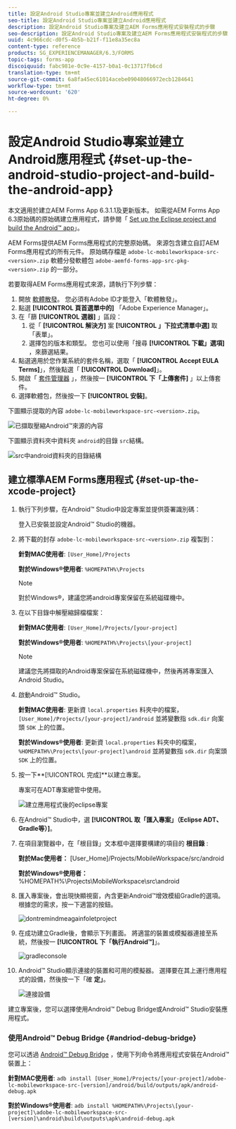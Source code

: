 ```yaml
---
title: 設定Android Studio專案並建立Android應用程式
seo-title: 設定Android Studio專案並建立Android應用程式
description: 設定Android Studio專案及建立AEM Forms應用程式安裝程式的步驟
seo-description: 設定Android Studio專案及建立AEM Forms應用程式安裝程式的步驟
uuid: 4c966cdc-d0f5-4b5b-b21f-f11e8a35ec8a
content-type: reference
products: SG_EXPERIENCEMANAGER/6.3/FORMS
topic-tags: forms-app
discoiquuid: fabc981e-0c9e-4157-b0a1-0c13717fb6cd
translation-type: tm+mt
source-git-commit: 6a8fa45ec61014acebe09048066972ecb1284641
workflow-type: tm+mt
source-wordcount: '620'
ht-degree: 0%

---
```



# 設定Android Studio專案並建立Android應用程式 {#set-up-the-android-studio-project-and-build-the-android-app}

本文適用於建立AEM Forms App 6.3.1.1及更新版本。 如需從AEM Forms App 6.3原始碼的原始碼建立應用程式，請參閱「 [Set up the Eclipse project and build the Android™ app](/help/forms/using/setup-eclipse-project-build-installer.md)」。

AEM Forms提供AEM Forms應用程式的完整原始碼。 來源包含建立自訂AEM Forms應用程式的所有元件。 原始碼存檔是 `adobe-lc-mobileworkspace-src-<version>.zip` 軟體分發軟體包 `adobe-aemfd-forms-app-src-pkg-<version>.zip` 的一部分。

若要取得AEM Forms應用程式來源，請執行下列步驟：

1. 開放 [軟體散發](https://experience.adobe.com/downloads)。 您必須有Adobe ID才能登入「軟體散發」。
1. 點選 **[!UICONTROL 頁首選單中的]** 「Adobe Experience Manager」。
1. 在「篩 **[!UICONTROL 選器]** 」區段：
   1. 從「 **[!UICONTROL 解決方]** 案 **[!UICONTROL 」下拉式清單中選]** 取「表單」。
   2. 選擇包的版本和類型。 您也可以使用「搜尋 **[!UICONTROL 下載」選項]** ，來篩選結果。
1. 點選適用於您作業系統的套件名稱，選取「 **[!UICONTROL Accept EULA Terms]**」，然後點選「 **[!UICONTROL Download]**」。
1. 開啟「 [套件管理器](https://docs.adobe.com/content/help/en/experience-manager-65/administering/contentmanagement/package-manager.html) 」，然後按一 **[!UICONTROL 下「上傳套件]** 」以上傳套件。
1. 選擇軟體包，然後按一下 **[!UICONTROL 安裝]**。

下圖顯示提取的內容 `adobe-lc-mobileworkspace-src-<version>.zip`。

![已擷取壓縮Android™來源的內容](assets/mws-content-1.png)

下圖顯示資料夾中資料夾 `android`的目錄 `src`結構。

![src中android資料夾的目錄結構](assets/android-folder.png)

## 建立標準AEM Forms應用程式 {#set-up-the-xcode-project}

1. 執行下列步驟，在Android™ Studio中設定專案並提供簽署識別碼：

   登入已安裝並設定Android™ Studio的機器。

1. 將下載的封存 `adobe-lc-mobileworkspace-src-<version>.zip` 複製到：

   **針對MAC使用者**: `[User_Home]/Projects`

   **對於Windows®使用者**: `%HOMEPATH%\Projects`

   >[!NOTE]
   >
   >對於Windows®，建議您將android專案保留在系統磁碟機中。

1. 在以下目錄中解壓縮歸檔檔案：

   **針對MAC使用者**: `[User_Home]/Projects/[your-project]`

   **對於Windows®使用者**: `%HOMEPATH%\Projects\[your-project]`

   >[!NOTE]
   >
   >建議您先將擷取的Android專案保留在系統磁碟機中，然後再將專案匯入Android Studio。

1. 啟動Android™ Studio。

   **針對MAC使用者**: 更新資 `local.properties` 料夾中的檔案， `[User_Home]/Projects/[your-project]/android` 並將變數指 `sdk.dir` 向案頭 `SDK` 上的位置。

   **對於Windows®使用者**: 更新資 `local.properties` 料夾中的檔案， `%HOMEPATH%\Projects\[your-project]\android` 並將變數指 `sdk.dir` 向案頭 `SDK` 上的位置。

1. 按一下**[!UICONTROL 完成]**以建立專案。

   專案可在ADT專案總管中使用。

   ![建立應用程式後的eclipse專案](assets/eclipsebuildmws.png)

1. 在Android™ Studio中，選 **[!UICONTROL 取「匯入專案」（Eclipse ADT、Gradle等）]**。
1. 在項目瀏覽器中，在「根目錄」文本框中選擇要構建的項目的 **根目錄** :

   **對於Mac使用者：** [User_Home]/Projects/MobileWorkspace/src/android

   **對於Windows®使用者：** %HOMEPATH%\Projects\MobileWorkspace\src\android

1. 匯入專案後，會出現快顯視窗，內含更新Android™增效模組Gradle的選項。 根據您的需求，按一下適當的按鈕。

   ![dontremindmeagainfoletproject](assets/dontremindmeagainforthisproject.png)

1. 在成功建立Gradle後，會顯示下列畫面。 將適當的裝置或模擬器連接至系統，然後按一 **[!UICONTROL 下「執行Android™]**」。

   ![gradleconsole](assets/gradleconsole.png)

1. Android™ Studio顯示連接的裝置和可用的模擬器。 選擇要在其上運行應用程式的設備，然後按一下「確 **定」**。

   ![連接設備](assets/connecteddevice.png)

建立專案後，您可以選擇使用Android™ Debug Bridge或Android™ Studio安裝應用程式。

### 使用Android™ Debug Bridge {#andriod-debug-bridge}

您可以透過 [Android™ Debug Bridge](https://developer.android.com/tools/help/adb.html) ，使用下列命令將應用程式安裝在Android™裝置上：

**針對MAC使用者**: `adb install [User_Home]/Projects/[your-project]/adobe-lc-mobileworkspace-src-[version]/android/build/outputs/apk/android-debug.apk`

**對於Windows®使用者**: `adb install %HOMEPATH%\Projects\[your-project]\adobe-lc-mobileworkspace-src-[version]\android\build\outputs\apk\android-debug.apk`


